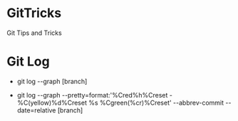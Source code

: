 # GitTricks
Git Tips and Tricks

# Git Log
* git log --graph \[branch\]

* git log --graph --pretty=format:'%Cred%h%Creset -%C(yellow)%d%Creset %s %Cgreen(%cr)%Creset' --abbrev-commit --date=relative \[branch\]


